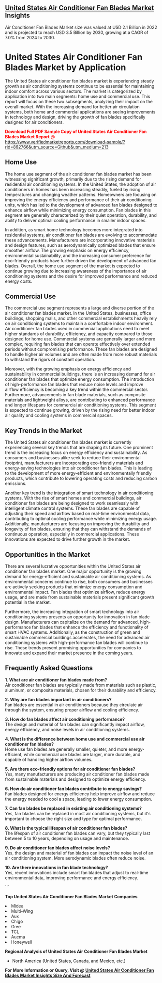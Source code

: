 <h2><a href="https://www.verifiedmarketreports.com/download-sample/?rid=862766&amp;utm_source=Github&amp;utm_medium=213" target="_blank">United States Air Conditioner Fan Blades Market</a> Insights</h2><p>Air Conditioner Fan Blades Market size was valued at USD 2.1 Billion in 2022 and is projected to reach USD 3.5 Billion by 2030, growing at a CAGR of 7.0% from 2024 to 2030.</p><p><h1>United States Air Conditioner Fan Blades Market by Application</h1><p>The United States air conditioner fan blades market is experiencing steady growth as air conditioning systems continue to be essential for maintaining indoor comfort across various sectors. The market is categorized by application into two main segments: home use and commercial use. This report will focus on these two subsegments, analyzing their impact on the overall market. With the increasing demand for better air circulation systems, both home and commercial applications are seeing improvements in technology and design, driving the growth of fan blades specifically designed for air conditioners.</p><p><p><span class=""><span style="color: #ff0000;"><strong>Download Full PDF Sample Copy of United States Air Conditioner Fan Blades Market Report</strong> @ </span><a href="https://www.verifiedmarketreports.com/download-sample/?rid=862766&amp;utm_source=Github&amp;utm_medium=213" target="_blank">https://www.verifiedmarketreports.com/download-sample/?rid=862766&amp;utm_source=Github&amp;utm_medium=213</a></span></p></p><h2>Home Use</h2><p>The home use segment of the air conditioner fan blades market has been witnessing significant growth, primarily due to the rising demand for residential air conditioning systems. In the United States, the adoption of air conditioners in homes has been increasing steadily, fueled by rising temperatures and changing weather patterns. Homeowners are focusing on improving the energy efficiency and performance of their air conditioning units, which has led to the development of advanced fan blades designed to enhance airflow while minimizing energy consumption. Fan blades in this segment are generally characterized by their quiet operation, durability, and ability to deliver optimal cooling performance in smaller indoor spaces.</p><p>In addition, as smart home technology becomes more integrated into residential systems, air conditioner fan blades are evolving to accommodate these advancements. Manufacturers are incorporating innovative materials and design features, such as aerodynamically optimized blades that ensure smoother airflow. The growing emphasis on energy efficiency, environmental sustainability, and the increasing consumer preference for eco-friendly products have further driven the development of advanced fan blades. Overall, the home use segment of the market is expected to continue growing due to increasing awareness of the importance of air conditioning systems and the desire for improved performance and reduced energy costs.</p><h2>Commercial Use</h2><p>The commercial use segment represents a large and diverse portion of the air conditioner fan blades market. In the United States, businesses, office buildings, shopping malls, and other commercial establishments heavily rely on air conditioning systems to maintain a comfortable indoor environment. Air conditioner fan blades used in commercial applications need to meet higher standards of durability, efficiency, and capacity compared to those designed for home use. Commercial systems are generally larger and more complex, requiring fan blades that can operate effectively over extended periods without compromising performance. These fan blades are designed to handle higher air volumes and are often made from more robust materials to withstand the rigors of constant operation.</p><p>Moreover, with the growing emphasis on energy efficiency and sustainability in commercial buildings, there is an increasing demand for air conditioner fan blades that optimize energy consumption. The introduction of high-performance fan blades that reduce noise levels and improve airflow efficiency is becoming a key trend within the commercial sector. Furthermore, advancements in fan blade materials, such as composite materials and lightweight alloys, are contributing to enhanced performance and longer lifespans for commercial air conditioning systems. This segment is expected to continue growing, driven by the rising need for better indoor air quality and cooling systems in commercial spaces.</p><h2>Key Trends in the Market</h2><p>The United States air conditioner fan blades market is currently experiencing several key trends that are shaping its future. One prominent trend is the increasing focus on energy efficiency and sustainability. As consumers and businesses alike seek to reduce their environmental footprint, manufacturers are incorporating eco-friendly materials and energy-saving technologies into air conditioner fan blades. This is leading to the development of more energy-efficient and environmentally friendly products, which contribute to lowering operating costs and reducing carbon emissions.</p><p>Another key trend is the integration of smart technology in air conditioning systems. With the rise of smart homes and commercial buildings, air conditioner fan blades are being designed to work seamlessly with intelligent climate control systems. These fan blades are capable of adjusting their speed and airflow based on real-time environmental data, contributing to optimal cooling performance while minimizing energy usage. Additionally, manufacturers are focusing on improving the durability and longevity of fan blades, ensuring that they can withstand the demands of continuous operation, especially in commercial applications. These innovations are expected to drive further growth in the market.</p><h2>Opportunities in the Market</h2><p>There are several lucrative opportunities within the United States air conditioner fan blades market. One major opportunity is the growing demand for energy-efficient and sustainable air conditioning systems. As environmental concerns continue to rise, both consumers and businesses are actively seeking products that minimize energy consumption and environmental impact. Fan blades that optimize airflow, reduce energy usage, and are made from sustainable materials present significant growth potential in the market.</p><p>Furthermore, the increasing integration of smart technology into air conditioning systems presents an opportunity for innovation in fan blade design. Manufacturers can capitalize on the demand for advanced, high-performance fan blades that enhance the efficiency and functionality of smart HVAC systems. Additionally, as the construction of green and sustainable commercial buildings accelerates, the need for advanced air conditioning systems with high-performance fan blades will continue to rise. These trends present promising opportunities for companies to innovate and expand their market presence in the coming years.</p><h2>Frequently Asked Questions</h2><p><strong>1. What are air conditioner fan blades made from?</strong><br>Air conditioner fan blades are typically made from materials such as plastic, aluminum, or composite materials, chosen for their durability and efficiency.</p><p><strong>2. Why are fan blades important in air conditioners?</strong><br>Fan blades are essential in air conditioners because they circulate air through the system, ensuring proper airflow and cooling efficiency.</p><p><strong>3. How do fan blades affect air conditioning performance?</strong><br>The design and material of fan blades can significantly impact airflow, energy efficiency, and noise levels in air conditioning systems.</p><p><strong>4. What is the difference between home use and commercial use air conditioner fan blades?</strong><br>Home use fan blades are generally smaller, quieter, and more energy-efficient, while commercial use blades are larger, more durable, and capable of handling higher airflow volumes.</p><p><strong>5. Are there eco-friendly options for air conditioner fan blades?</strong><br>Yes, many manufacturers are producing air conditioner fan blades made from sustainable materials and designed to optimize energy efficiency.</p><p><strong>6. How do air conditioner fan blades contribute to energy savings?</strong><br>Fan blades designed for energy efficiency help improve airflow and reduce the energy needed to cool a space, leading to lower energy consumption.</p><p><strong>7. Can fan blades be replaced in existing air conditioning systems?</strong><br>Yes, fan blades can be replaced in most air conditioning systems, but it's important to choose the right size and type for optimal performance.</p><p><strong>8. What is the typical lifespan of air conditioner fan blades?</strong><br>The lifespan of air conditioner fan blades can vary, but they typically last between 5 to 10 years, depending on usage and maintenance.</p><p><strong>9. Do air conditioner fan blades affect noise levels?</strong><br>Yes, the design and material of fan blades can impact the noise level of an air conditioning system. More aerodynamic blades often reduce noise.</p><p><strong>10. Are there innovations in fan blade technology?</strong><br>Yes, recent innovations include smart fan blades that adjust to real-time environmental data, improving performance and energy efficiency.</p>```</p><p><strong>Top United States Air Conditioner Fan Blades Market Companies</strong></p><div data-test-id=""><p><li>Midea</li><li> Multi-Wing</li><li> Aux</li><li> Chigo</li><li> Gree</li><li> TCL</li><li> Aucma</li><li> Honeywell</li></p><div><strong>Regional Analysis of&nbsp;United States Air Conditioner Fan Blades Market</strong></div><ul><li dir="ltr"><p dir="ltr">North America&nbsp;(United States, Canada, and Mexico, etc.)</p></li></ul><p><strong>For More Information or Query, Visit @&nbsp;</strong><strong><a href="https://www.verifiedmarketreports.com/product/air-conditioner-fan-blades-market/?utm_source=Github&amp;utm_medium=213" target="_blank">United States Air Conditioner Fan Blades Market Insights Size And Forecast</a></strong></p></div>
